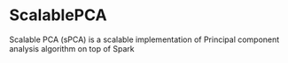 ScalablePCA
===========

Scalable PCA (sPCA) is a scalable implementation of Principal component analysis algorithm on top of Spark 
